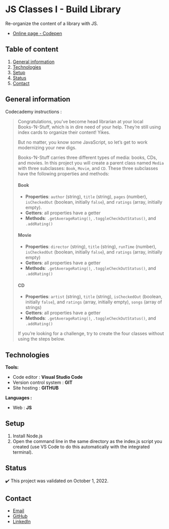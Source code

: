 # JS Classes I - Build Library

Re-organize the content of a library with JS.
- [Online page - Codepen](https://codepen.io/ByronMike/details/QWroKRd)

## Table of content
1. [General information](#General-information)
2. [Technologies](#Technologies)
3. [Setup](#Setup)
4. [Status](#Status)
5. [Contact](#Contact)

## General information

Codecademy instructions :
> Congratulations, you’ve become head librarian at your local Books-‘N-Stuff, which is in dire need of your help. They’re still using index cards to organize their content! Yikes.
> 
> But no matter, you know some JavaScript, so let’s get to work modernizing your new digs.
> 
> Books-‘N-Stuff carries three different types of media: books, CDs, and movies. In this project you will create a parent class named  `Media`  with three subclasses:  `Book`,  `Movie`, and  `CD`. These three subclasses have the following properties and methods:
> 
> #### Book
> 
> -   **Properties**:  `author`  (string),  `title`  (string),  `pages`  (number),  `isCheckedOut`  (boolean, initially  `false`), and  `ratings`  (array, initially empty).
> -   **Getters**: all properties have a getter
> -   **Methods**:  `.getAverageRating()`,  `.toggleCheckOutStatus()`, and  `.addRating()`
> 
> #### Movie
> 
> -   **Properties**:  `director`  (string),  `title`  (string),  `runTime`  (number),  `isCheckedOut`  (boolean, initially  `false`), and  `ratings`  (array, initially empty)
> -   **Getters**: all properties have a getter
> -   **Methods**:  `.getAverageRating()`,  `.toggleCheckOutStatus()`, and  `.addRating()`
> 
> #### CD
> 
> -   **Properties**:  `artist`  (string),  `title`  (string),  `isCheckedOut`  (boolean, initially  `false`), and  `ratings`  (array, initially empty),  `songs`  (array of strings)
> -   **Getters**: all properties have a getter
> -   **Methods**:  `.getAverageRating()`,  `.toggleCheckOutStatus()`, and  `.addRating()`
> 
> If you’re looking for a challenge, try to create the four classes without using the steps below.

## Technologies
**Tools:**
 * Code editor : **Visual Studio Code**
 * Version control system : **GIT**
 * Site hosting : **GITHUB**
  
**Languages :**
 * Web : **JS**
 
## Setup
1. Install Node.js
2. Open the command line in the same directory as the index.js script you created (use VS Code to do this automatically with the integrated terminal).

## Status
:heavy_check_mark: This project was validated on October 1, 2022.

## Contact
* [Email](mailto:auger.michaell@gmail.com)
* [GitHub](https://github.com/ByronMike)
* [LinkedIn](https://www.linkedin.com/in/auger-michael/)
